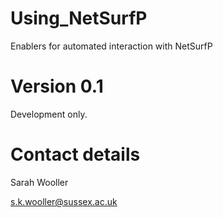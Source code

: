 # Using_NetSurfP #

Enablers for automated interaction with NetSurfP

# Version 0.1 #

Development only.

# Contact details #

Sarah Wooller

s.k.wooller@sussex.ac.uk